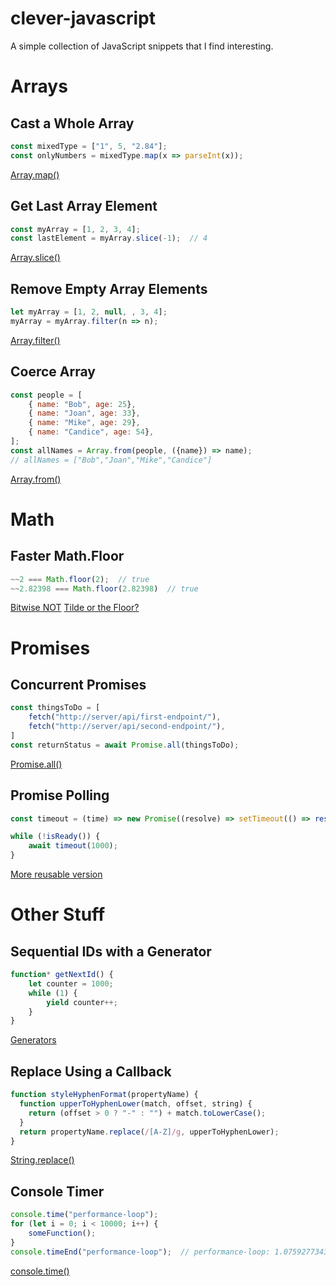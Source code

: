 # clever-javascript

A simple collection of JavaScript snippets that I find interesting.

# Arrays

## Cast a Whole Array

```javascript
const mixedType = ["1", 5, "2.84"];
const onlyNumbers = mixedType.map(x => parseInt(x));
```

[Array.map()](https://developer.mozilla.org/en-US/docs/Web/JavaScript/Reference/Global_Objects/Array/map)

## Get Last Array Element

```javascript
const myArray = [1, 2, 3, 4];
const lastElement = myArray.slice(-1);  // 4
```

[Array.slice()](https://developer.mozilla.org/en-US/docs/Web/JavaScript/Reference/Global_Objects/Array/slice)

## Remove Empty Array Elements

```javascript
let myArray = [1, 2, null, , 3, 4];
myArray = myArray.filter(n => n);
```

[Array.filter()](https://developer.mozilla.org/en-US/docs/Web/JavaScript/Reference/Global_Objects/Array/filter)

## Coerce Array

```javascript
const people = [
    { name: "Bob", age: 25},
    { name: "Joan", age: 33},
    { name: "Mike", age: 29},
    { name: "Candice", age: 54},
];
const allNames = Array.from(people, ({name}) => name);
// allNames = ["Bob","Joan","Mike","Candice"]
```

[Array.from()](https://developer.mozilla.org/en-US/docs/Web/JavaScript/Reference/Global_Objects/Array/from)

# Math

## Faster Math.Floor
```javascript
~~2 === Math.floor(2);  // true
~~2.82398 === Math.floor(2.82398)  // true
```

[Bitwise NOT](https://developer.mozilla.org/en-US/docs/Web/JavaScript/Reference/Operators/Bitwise_NOT)
[Tilde or the Floor?](http://rocha.la/JavaScript-bitwise-operators-in-practice)

# Promises

## Concurrent Promises

```javascript
const thingsToDo = [
    fetch("http://server/api/first-endpoint/"),
    fetch("http://server/api/second-endpoint/"),
]
const returnStatus = await Promise.all(thingsToDo);
```

[Promise.all()](https://developer.mozilla.org/en-US/docs/Web/JavaScript/Reference/Global_Objects/Promise/all)

## Promise Polling

```javascript
const timeout = (time) => new Promise((resolve) => setTimeout(() => resolve(true), time));

while (!isReady()) {
    await timeout(1000);
}
```
[More reusable version](https://blog.openreplay.com/forever-functional-waiting-with-promises/)

# Other Stuff

## Sequential IDs with a Generator

```javascript
function* getNextId() {
    let counter = 1000;
    while (1) {
        yield counter++;
    }
}
```

[Generators](https://developer.mozilla.org/en-US/docs/Web/JavaScript/Reference/Global_Objects/Generator)

## Replace Using a Callback

```javascript
function styleHyphenFormat(propertyName) {
  function upperToHyphenLower(match, offset, string) {
    return (offset > 0 ? "-" : "") + match.toLowerCase();
  }
  return propertyName.replace(/[A-Z]/g, upperToHyphenLower);
}
```
[String.replace()](https://developer.mozilla.org/en-US/docs/Web/JavaScript/Reference/Global_Objects/String/replace)

## Console Timer

```javascript
console.time("performance-loop");
for (let i = 0; i < 10000; i++) {
    someFunction();
}
console.timeEnd("performance-loop");  // performance-loop: 1.075927734375 ms
```

[console.time()](https://developer.mozilla.org/en-US/docs/Web/API/console/time)

